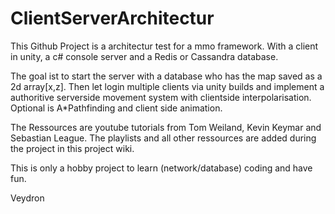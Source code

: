 # ClientServerArchitectur
This Github Project is a architectur test for a mmo framework. 
With a client in unity, a c# console server and a Redis or Cassandra database. 

The goal ist to start the server with a database who has the map saved as a 2d array[x,z]. Then let login multiple clients via unity builds and implement a authoritive serverside movement system with clientside interpolarisation. 
Optional is A*Pathfinding and client side animation. 

The Ressources are youtube tutorials from Tom Weiland, Kevin Keymar and Sebastian League. The playlists and all other ressources are added during the project in this project wiki. 

This is only a hobby project to learn (network/database) coding and have fun.

Veydron
